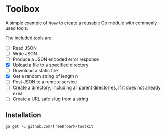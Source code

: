 # Toolbox

A simple example of how to create a reusable Go module with commonly used tools.

The included tools are:

- [ ] Read JSON
- [ ] Write JSON
- [ ] Produce a JSON encoded error response
- [X] Upload a file to a specified directory
- [ ] Download a static file
- [X] Get a random string of length n
- [ ] Post JSON to a remote service 
- [ ] Create a directory, including all parent directories, if it does not already exist
- [ ] Create a URL safe slug from a string

## Installation

`go get -u github.com/freeKrpark/toolkit`
